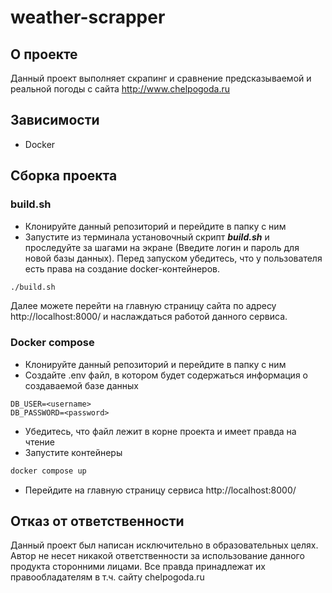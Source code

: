 # weather-scrapper

## О проекте

Данный проект выполняет скрапинг и сравнение предсказываемой и реальной погоды с
сайта http://www.chelpogoda.ru

## Зависимости

- Docker

## Сборка проекта

### build.sh

- Клонируйте данный репозиторий и перейдите в папку с ним
- Запустите из терминала установочный скрипт _**build.sh**_ и
  проследуйте за шагами на экране (Введите логин и пароль для новой базы данных).
  Перед запуском убедитесь, что у пользователя есть права на создание docker-контейнеров.

```bash
./build.sh
```

Далее можете перейти на главную страницу сайта по адресу http://localhost:8000/
и наслаждаться работой данного сервиса.

### Docker compose

- Клонируйте данный репозиторий и перейдите в папку с ним
- Создайте .env файл, в котором будет содержаться
  информация о создаваемой базе данных

```
DB_USER=<username>
DB_PASSWORD=<password>
```

- Убедитесь, что файл лежит в корне проекта и имеет правда на чтение
- Запустите контейнеры

```bash
docker compose up
```

- Перейдите на главную страницу сервиса http://localhost:8000/

## Отказ от ответственности

Данный проект был написан исключительно в образовательных целях.
Автор не несет никакой ответственности за использование данного продукта сторонними
лицами. Все правда принадлежат их правообладателям в т.ч. сайту chelpogoda.ru